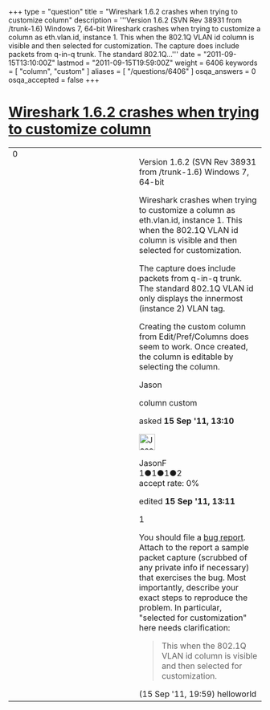 +++
type = "question"
title = "Wireshark 1.6.2 crashes when trying to customize column"
description = '''Version 1.6.2 (SVN Rev 38931 from /trunk-1.6) Windows 7, 64-bit Wireshark crashes when trying to customize a column as eth.vlan.id, instance 1. This when the 802.1Q VLAN id column is visible and then selected for customization.  The capture does include packets from q-in-q trunk. The standard 802.1Q...'''
date = "2011-09-15T13:10:00Z"
lastmod = "2011-09-15T19:59:00Z"
weight = 6406
keywords = [ "column", "custom" ]
aliases = [ "/questions/6406" ]
osqa_answers = 0
osqa_accepted = false
+++

<div class="headNormal">

# [Wireshark 1.6.2 crashes when trying to customize column](/questions/6406/wireshark-162-crashes-when-trying-to-customize-column)

</div>

<div id="main-body">

<div id="askform">

<table id="question-table" style="width:100%;"><colgroup><col style="width: 50%" /><col style="width: 50%" /></colgroup><tbody><tr class="odd"><td style="width: 30px; vertical-align: top"><div class="vote-buttons"><span id="post-6406-upvote" class="ajax-command post-vote up" rel="nofollow" title="I like this post (click again to cancel)"> </span><div id="post-6406-score" class="post-score" title="current number of votes">0</div><span id="post-6406-downvote" class="ajax-command post-vote down" rel="nofollow" title="I dont like this post (click again to cancel)"> </span> <span id="favorite-mark" class="ajax-command favorite-mark" rel="nofollow" title="mark/unmark this question as favorite (click again to cancel)"> </span><div id="favorite-count" class="favorite-count"></div></div></td><td><div id="item-right"><div class="question-body"><p>Version 1.6.2 (SVN Rev 38931 from /trunk-1.6) Windows 7, 64-bit</p><p>Wireshark crashes when trying to customize a column as eth.vlan.id, instance 1. This when the 802.1Q VLAN id column is visible and then selected for customization.</p><p>The capture does include packets from q-in-q trunk. The standard 802.1Q VLAN id only displays the innermost (instance 2) VLAN tag.</p><p>Creating the custom column from Edit/Pref/Columns does seem to work. Once created, the column is editable by selecting the column.</p><p>Jason</p></div><div id="question-tags" class="tags-container tags"><span class="post-tag tag-link-column" rel="tag" title="see questions tagged &#39;column&#39;">column</span> <span class="post-tag tag-link-custom" rel="tag" title="see questions tagged &#39;custom&#39;">custom</span></div><div id="question-controls" class="post-controls"></div><div class="post-update-info-container"><div class="post-update-info post-update-info-user"><p>asked <strong>15 Sep '11, 13:10</strong></p><img src="https://secure.gravatar.com/avatar/32cb5681d46462bf751ad6880773796f?s=32&amp;d=identicon&amp;r=g" class="gravatar" width="32" height="32" alt="JasonF&#39;s gravatar image" /><p><span>JasonF</span><br />
<span class="score" title="1 reputation points">1</span><span title="1 badges"><span class="badge1">●</span><span class="badgecount">1</span></span><span title="1 badges"><span class="silver">●</span><span class="badgecount">1</span></span><span title="2 badges"><span class="bronze">●</span><span class="badgecount">2</span></span><br />
<span class="accept_rate" title="Rate of the user&#39;s accepted answers">accept rate:</span> <span title="JasonF has no accepted answers">0%</span></p></div><div class="post-update-info post-update-info-edited"><p><span> edited <strong>15 Sep '11, 13:11</strong> </span></p></div></div><div id="comments-container-6406" class="comments-container"><span id="6409"></span><div id="comment-6409" class="comment"><div id="post-6409-score" class="comment-score">1</div><div class="comment-text"><p>You should file a <a href="http://bugzilla.wireshark.org">bug report</a>. Attach to the report a sample packet capture (scrubbed of any private info if necessary) that exercises the bug. Most importantly, describe your exact steps to reproduce the problem. In particular, "selected for customization" here needs clarification:</p><blockquote><p>This when the 802.1Q VLAN id column is visible and then selected for customization.</p></blockquote></div><div id="comment-6409-info" class="comment-info"><span class="comment-age">(15 Sep '11, 19:59)</span> <span class="comment-user userinfo">helloworld</span></div></div></div><div id="comment-tools-6406" class="comment-tools"></div><div class="clear"></div><div id="comment-6406-form-container" class="comment-form-container"></div><div class="clear"></div></div></td></tr></tbody></table>

</div>

</div>

